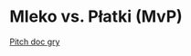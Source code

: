# Mleko vs. Płatki (MvP)
 
[Pitch doc gry](https://docs.google.com/document/d/1ra8aNY9nn8VLbE8amOYd3fOI8gASTmUJgrjVpN1ohJ0/edit#heading=h.gkcjd9k6pzg7)
